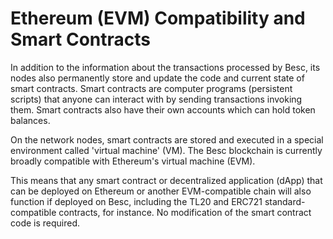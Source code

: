 # Ethereum (EVM) Compatibility and Smart Contracts

In addition to the information about the transactions processed by Besc, its nodes also permanently store and update the code and current state of smart contracts. Smart contracts are computer programs (persistent scripts) that anyone can interact with by sending transactions invoking them. Smart contracts also have their own accounts which can hold token balances.

On the network nodes, smart contracts are stored and executed in a special environment called 'virtual machine' (VM). The Besc blockchain is currently broadly compatible with Ethereum's virtual machine (EVM).

This means that any smart contract or decentralized application (dApp) that can be deployed on Ethereum or another EVM-compatible chain will also function if deployed on Besc, including the TL20 and ERC721 standard-compatible contracts, for instance. No modification of the smart contract code is required.
